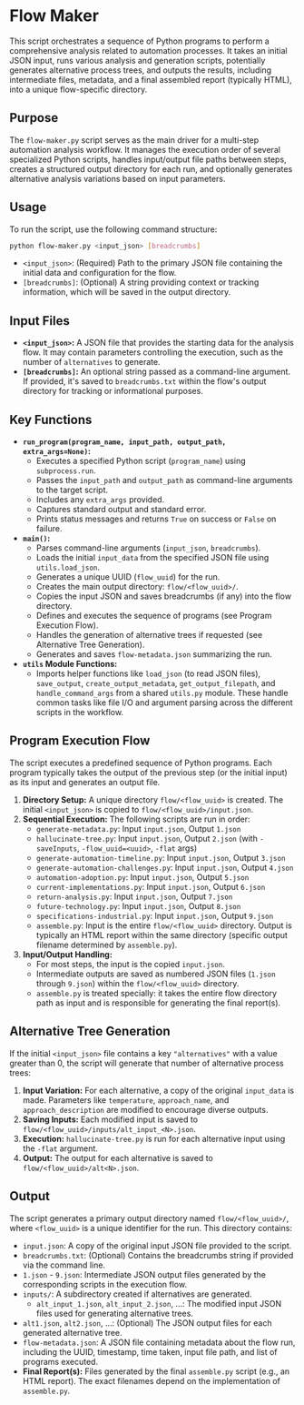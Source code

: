# Flow Maker

This script orchestrates a sequence of Python programs to perform a comprehensive analysis related to automation processes. It takes an initial JSON input, runs various analysis and generation scripts, potentially generates alternative process trees, and outputs the results, including intermediate files, metadata, and a final assembled report (typically HTML), into a unique flow-specific directory.

## Purpose

The `flow-maker.py` script serves as the main driver for a multi-step automation analysis workflow. It manages the execution order of several specialized Python scripts, handles input/output file paths between steps, creates a structured output directory for each run, and optionally generates alternative analysis variations based on input parameters.

## Usage

To run the script, use the following command structure:

```bash
python flow-maker.py <input_json> [breadcrumbs]
```

*   `<input_json>`: (Required) Path to the primary JSON file containing the initial data and configuration for the flow.
*   `[breadcrumbs]`: (Optional) A string providing context or tracking information, which will be saved in the output directory.

## Input Files

*   **`<input_json>`:** A JSON file that provides the starting data for the analysis flow. It may contain parameters controlling the execution, such as the number of `alternatives` to generate.
*   **`[breadcrumbs]`:** An optional string passed as a command-line argument. If provided, it's saved to `breadcrumbs.txt` within the flow's output directory for tracking or informational purposes.

## Key Functions

*   **`run_program(program_name, input_path, output_path, extra_args=None)`:**
    *   Executes a specified Python script (`program_name`) using `subprocess.run`.
    *   Passes the `input_path` and `output_path` as command-line arguments to the target script.
    *   Includes any `extra_args` provided.
    *   Captures standard output and standard error.
    *   Prints status messages and returns `True` on success or `False` on failure.
*   **`main()`:**
    *   Parses command-line arguments (`input_json`, `breadcrumbs`).
    *   Loads the initial `input_data` from the specified JSON file using `utils.load_json`.
    *   Generates a unique UUID (`flow_uuid`) for the run.
    *   Creates the main output directory: `flow/<flow_uuid>/`.
    *   Copies the input JSON and saves breadcrumbs (if any) into the flow directory.
    *   Defines and executes the sequence of programs (see Program Execution Flow).
    *   Handles the generation of alternative trees if requested (see Alternative Tree Generation).
    *   Generates and saves `flow-metadata.json` summarizing the run.
*   **`utils` Module Functions:**
    *   Imports helper functions like `load_json` (to read JSON files), `save_output`, `create_output_metadata`, `get_output_filepath`, and `handle_command_args` from a shared `utils.py` module. These handle common tasks like file I/O and argument parsing across the different scripts in the workflow.

## Program Execution Flow

The script executes a predefined sequence of Python programs. Each program typically takes the output of the previous step (or the initial input) as its input and generates an output file.

1.  **Directory Setup:** A unique directory `flow/<flow_uuid>` is created. The initial `<input_json>` is copied to `flow/<flow_uuid>/input.json`.
2.  **Sequential Execution:** The following scripts are run in order:
    *   `generate-metadata.py`: Input `input.json`, Output `1.json`
    *   `hallucinate-tree.py`: Input `input.json`, Output `2.json` (with `-saveInputs`, `-flow_uuid=<uuid>`, `-flat` args)
    *   `generate-automation-timeline.py`: Input `input.json`, Output `3.json`
    *   `generate-automation-challenges.py`: Input `input.json`, Output `4.json`
    *   `automation-adoption.py`: Input `input.json`, Output `5.json`
    *   `current-implementations.py`: Input `input.json`, Output `6.json`
    *   `return-analysis.py`: Input `input.json`, Output `7.json`
    *   `future-technology.py`: Input `input.json`, Output `8.json`
    *   `specifications-industrial.py`: Input `input.json`, Output `9.json`
    *   `assemble.py`: Input is the entire `flow/<flow_uuid>` directory. Output is typically an HTML report within the same directory (specific output filename determined by `assemble.py`).
3.  **Input/Output Handling:**
    *   For most steps, the input is the copied `input.json`.
    *   Intermediate outputs are saved as numbered JSON files (`1.json` through `9.json`) within the `flow/<flow_uuid>` directory.
    *   `assemble.py` is treated specially: it takes the entire flow directory path as input and is responsible for generating the final report(s).

## Alternative Tree Generation

If the initial `<input_json>` file contains a key `"alternatives"` with a value greater than 0, the script will generate that number of alternative process trees:

1.  **Input Variation:** For each alternative, a copy of the original `input_data` is made. Parameters like `temperature`, `approach_name`, and `approach_description` are modified to encourage diverse outputs.
2.  **Saving Inputs:** Each modified input is saved to `flow/<flow_uuid>/inputs/alt_input_<N>.json`.
3.  **Execution:** `hallucinate-tree.py` is run for each alternative input using the `-flat` argument.
4.  **Output:** The output for each alternative is saved to `flow/<flow_uuid>/alt<N>.json`.

## Output

The script generates a primary output directory named `flow/<flow_uuid>/`, where `<flow_uuid>` is a unique identifier for the run. This directory contains:

*   `input.json`: A copy of the original input JSON file provided to the script.
*   `breadcrumbs.txt`: (Optional) Contains the breadcrumbs string if provided via the command line.
*   `1.json` - `9.json`: Intermediate JSON output files generated by the corresponding scripts in the execution flow.
*   `inputs/`: A subdirectory created if alternatives are generated.
    *   `alt_input_1.json`, `alt_input_2.json`, ...: The modified input JSON files used for generating alternative trees.
*   `alt1.json`, `alt2.json`, ...: (Optional) The JSON output files for each generated alternative tree.
*   `flow-metadata.json`: A JSON file containing metadata about the flow run, including the UUID, timestamp, time taken, input file path, and list of programs executed.
*   **Final Report(s):** Files generated by the final `assemble.py` script (e.g., an HTML report). The exact filenames depend on the implementation of `assemble.py`.